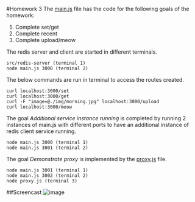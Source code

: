 #Homework 3
The [main.js](/main.js) file has the code for the following goals of the homework:

1. Complete set/get 
2. Complete recent 
3. Complete upload/meow

The redis server and client are started in different terminals.

	src/redis-server (terminal 1)
	node main.js 3000 (terminal 2)

The below commands are run in terminal to access the routes created. 

	curl localhost:3000/set
	curl localhost:3000/get
	curl -F "image=@./img/morning.jpg" localhost:3000/upload
	curl localhost:3000/meow

The goal *Additional service instance running* is completed by running 2 instances of main.js with different ports to have an additional instance of redis client service running.

	node main.js 3000 (terminal 1)
	node main.js 3001 (terminal 2)

The goal *Demonstrate proxy* is implemented by the [proxy.js](/proxy.js) file.

	node main.js 3001 (terminal 1)
	node main.js 3002 (terminal 2)
	node proxy.js (terminal 3)


##Screencast
![image](/hw3.gif)

